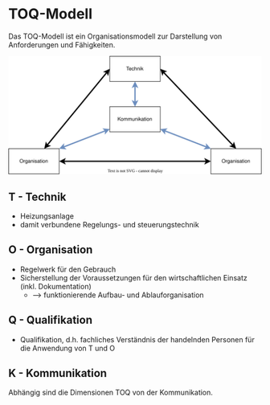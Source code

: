 # TOQ-Modell
Das TOQ-Modell ist ein Organisationsmodell zur Darstellung von Anforderungen und Fähigkeiten.

![](img/toq-modell.svg)

## T - Technik
- Heizungsanlage
- damit verbundene Regelungs- und steuerungstechnik

## O - Organisation
- Regelwerk für den Gebrauch
- Sicherstellung der Voraussetzungen für den wirtschaftlichen Einsatz (inkl. Dokumentation) 
	- --> funktionierende Aufbau- und Ablauforganisation

## Q - Qualifikation
- Qualifikation, d.h. fachliches Verständnis der handelnden Personen für die Anwendung von T und O

## K - Kommunikation
Abhängig sind die Dimensionen TOQ von der Kommunikation.